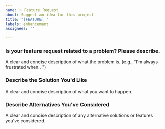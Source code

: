 ```yaml
---
name: ✨ Feature Request
about: Suggest an idea for this project
title: "[FEATURE] "
labels: enhancement
assignees: ''

---
```


### Is your feature request related to a problem? Please describe.
A clear and concise description of what the problem is. (e.g., "I'm always frustrated when...")

### Describe the Solution You'd Like
A clear and concise description of what you want to happen.

### Describe Alternatives You've Considered
A clear and concise description of any alternative solutions or features you've considered.
